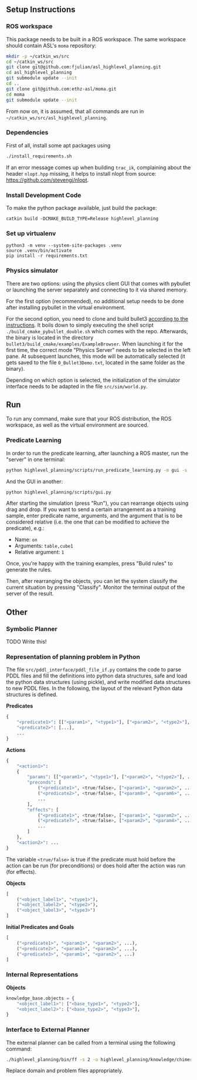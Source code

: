 
## Setup Instructions

### ROS workspace

This package needs to be built in a ROS workspace. The same workspace should contain ASL's `moma` repository:

```bash
mkdir -p ~/catkin_ws/src
cd ~/catkin_ws/src
git clone git@github.com:fjulian/asl_highlevel_planning.git
cd asl_highlevel_planning
git submodule update --init
cd ..
git clone git@github.com:ethz-asl/moma.git
cd moma
git submodule update --init
```

From now on, it is assumed, that all commands are run in `~/catkin_ws/src/asl_highlevel_planning`.

### Dependencies

First of all, install some apt packages using

```bash
./install_requirements.sh
```

If an error message comes up when building `trac_ik`, complaining about the header `nlopt.hpp` missing, it helps to install nlopt from source: https://github.com/stevengj/nlopt.

### Install Development Code

To make the python package available, just build the package:

```
catkin build -DCMAKE_BUILD_TYPE=Release highlevel_planning
```

### Set up virtualenv

```
python3 -m venv --system-site-packages .venv
source .venv/bin/activate
pip install -r requirements.txt
```

### Physics simulator

There are two options: using the physics client GUI that comes with pybullet or launching the server separately and connecting to it via shared memory.

For the first option (recommended), no additional setup needs to be done after installing pybullet in the virtual environment.

For the second option, you need to clone and build bullet3 [according to the instructions](https://github.com/bulletphysics/bullet3). It boils down to simply executing the shell script `./build_cmake_pybullet_double.sh` which comes with the repo. Afterwards, the binary is located in the directory `bullet3/build_cmake/examples/ExampleBrowser`. When launching it for the first time, the correct mode "Physics Server" needs to be selected in the left pane. At subsequent launches, this mode will be automatically selected (it gets saved to the file `0_Bullet3Demo.txt`, located in the same folder as the binary).

Depending on which option is selected, the initialization of the simulator interface needs to be adapted in the file `src/sim/world.py`.

## Run

To run any command, make sure that your ROS distribution, the ROS workspace, as well as the virtual environment are sourced.

### Predicate Learning

In order to run the predicate learning, after launching a ROS master, run the "server" in one terminal:

```bash
python highlevel_planning/scripts/run_predicate_learning.py -m gui -s
```

And the GUI in another:

```bash
python highlevel_planning/scripts/gui.py
```

After starting the simulation (press "Run"), you can rearrange objects using drag and drop. If you want to send a certain arrangement as a training sample, enter predicate name, arguments, and the argument that is to be considered relative (i.e. the one that can be modified to achieve the predicate), e.g.:

- Name: `on`
- Arguments: `table,cube1`
- Relative argument: `1`

Once, you're happy with the training examples, press "Build rules" to generate the rules.

Then, after rearranging the objects, you can let the system classify the current situation by pressing "Classify". Monitor the terminal output of the server of the result.

## Other

### Symbolic Planner

TODO Write this!

### Representation of planning problem in Python

The file `src/pddl_interface/pddl_file_if.py` contains the code to parse PDDL files and fill the definitions into python data structures, safe and load the python data structures (using pickle), and write modified data structures to new PDDL files. In the following, the layout of the relevant Python data structures is defined. 

**Predicates**

```python
{
    "<predicate1>": [["<param1>", "<type1>"], ["<param2>", "<type2>"], ...],
    "<predicate2>": [...],
    ...
}
```

**Actions**

```python
{
    "<action1>":
    {
        "params": [["<param1>", "<type1>"], ["<param2>", "<type2>"], ...],
        "preconds": [
            ("<predicate1>", <true/false>, ["<param1>", "<param2>", ...]),
        	("<predicate2>", <true/false>, ["<param8>", "<param6>", ...]),
            ...
        ],
        "effects": [
            ("<predicate1>", <true/false>, ["<param1>", "<param2>", ...]),
        	("<predicate7>", <true/false>, ["<param2>", "<param4>", ...]),
            ...
        ]
    },
    "<action2>": ...
}
```

The variable `<true/false>` is true if the predicate must hold before the action can be run (for preconditions) or does hold after the action was run (for effects).

**Objects**

```python
[
    ("<object_label1>", "<type1>"),
    ("<object_label2>", "<type2>"),
    ("<object_label3>", "<type3>")
]
```

**Initial Predicates and Goals**

```python
[
    ("<predicate1>", "<param1>", "<param2>", ...),
    ("<predicate2>", "<param1>", "<param2>", ...),
    ("<predicate3>", "<param1>", "<param2>", ...)
]
```

### Internal Representations

**Objects**

```python
knowledge_base.objects = {
    "<object_label1>": ["<base_type1>", "<type2>"],
    "<object_label2>": ["<base_type2>", "<type3>"],
}
```


### Interface to External Planner

The external planner can be called from a terminal using the following command:

```bash
./highlevel_planning/bin/ff -s 2 -o highlevel_planning/knowledge/chimera/main/200721-150827_domain.pddl -f highlevel_planning/knowledge/chimera/main/200721-150827_problem.pddl
```

Replace domain and problem files appropriately.

